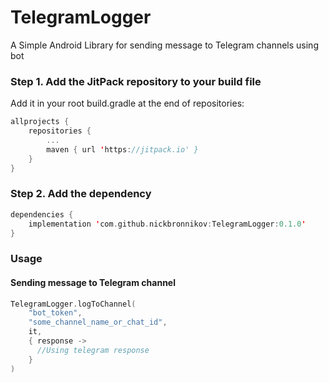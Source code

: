 # TelegramLogger
A Simple Android Library for sending message to Telegram channels using bot
### Step 1. Add the JitPack repository to your build file 
Add it in your root build.gradle at the end of repositories:
```Kotlin
allprojects {
    repositories {
        ...
        maven { url 'https://jitpack.io' }
    }
}
```

### Step 2. Add the dependency
```Kotlin
dependencies {
    implementation 'com.github.nickbronnikov:TelegramLogger:0.1.0'
}
```

### Usage
#### Sending message to Telegram channel
```kotlin
TelegramLogger.logToChannel(
    "bot_token",
    "some_channel_name_or_chat_id",
    it,
    { response ->
      //Using telegram response
    }
)
```
